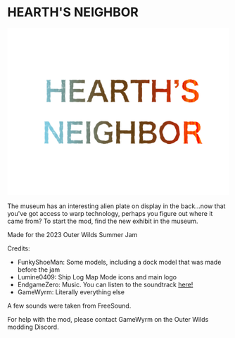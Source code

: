 # HEARTH'S NEIGHBOR
![HEARTH'S NEIGHBOR LOGO](MiscArt/Logo.png)

The museum has an interesting alien plate on display in the back...now that you've got access to warp technology, perhaps you figure out where it came from?
To start the mod, find the new exhibit in the museum.

Made for the 2023 Outer Wilds Summer Jam

Credits:
* FunkyShoeMan: Some models, including a dock model that was made before the jam
* Lumine0409: Ship Log Map Mode icons and main logo
* EndgameZero: Music. You can listen to the soundtrack [here!](https://youtu.be/WfaBq_FN-ko)
* GameWyrm: Literally everything else

A few sounds were taken from FreeSound.

For help with the mod, please contact GameWyrm on the Outer Wilds modding Discord.
